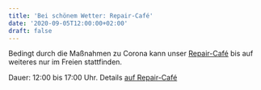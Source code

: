 ```yaml
---
title: 'Bei schönem Wetter: Repair-Café'
date: '2020-09-05T12:00:00+02:00'
draft: false
---
```


Bedingt durch die Maßnahmen zu Corona kann unser [Repair-Café](/repaircafe/) bis auf weiteres nur im Freien stattfinden.

Dauer: 12:00 bis 17:00 Uhr. Details [auf Repair-Café](/repaircafe/)
